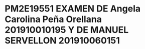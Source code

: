 # PM2E19551 EXAMEN DE Angela Carolina Peña Orellana 201910010195 Y DE MANUEL SERVELLON 201910060151
